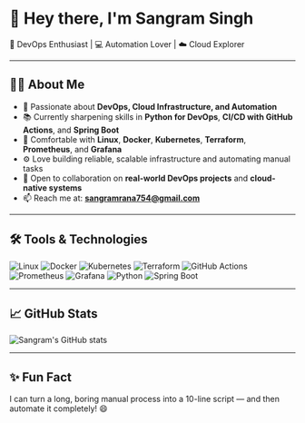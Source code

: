 # 👋 Hey there, I'm Sangram Singh

🚀 DevOps Enthusiast | 💻 Automation Lover | ☁️ Cloud Explorer

---

## 👨‍💻 About Me

- 🔧 Passionate about **DevOps, Cloud Infrastructure, and Automation**
- 📚 Currently sharpening skills in **Python for DevOps**, **CI/CD with GitHub Actions**, and **Spring Boot**
- 🐧 Comfortable with **Linux**, **Docker**, **Kubernetes**, **Terraform**, **Prometheus**, and **Grafana**
- ⚙️ Love building reliable, scalable infrastructure and automating manual tasks
- 🤝 Open to collaboration on **real-world DevOps projects** and **cloud-native systems**
- 📫 Reach me at: **sangramrana754@gmail.com**

---

## 🛠️ Tools & Technologies

![Linux](https://img.shields.io/badge/-Linux-black?logo=linux&style=flat)
![Docker](https://img.shields.io/badge/-Docker-blue?logo=docker&style=flat)
![Kubernetes](https://img.shields.io/badge/-Kubernetes-326ce5?logo=kubernetes&style=flat)
![Terraform](https://img.shields.io/badge/-Terraform-623CE4?logo=terraform&style=flat)
![GitHub Actions](https://img.shields.io/badge/-GitHub%20Actions-2088FF?logo=github-actions&style=flat)
![Prometheus](https://img.shields.io/badge/-Prometheus-orange?logo=prometheus&style=flat)
![Grafana](https://img.shields.io/badge/-Grafana-F46800?logo=grafana&style=flat)
![Python](https://img.shields.io/badge/-Python-3776AB?logo=python&style=flat)
![Spring Boot](https://img.shields.io/badge/-Spring%20Boot-6DB33F?logo=spring-boot&style=flat)

---

## 📈 GitHub Stats

![Sangram's GitHub stats](https://github-readme-stats.vercel.app/api?username=sangramrana754&show_icons=true&theme=radical)

---

## ✨ Fun Fact

I can turn a long, boring manual process into a 10-line script — and then automate it completely! 😄
